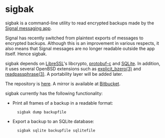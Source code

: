 sigbak
======

sigbak is a command-line utility to read encrypted backups made by the [Signal
messaging app][1].

Signal has recently switched from plaintext exports of messages to encrypted
backups. Although this is an improvement in various respects, it also means
that Signal messages are no longer readable outside the app itself. Hence
sigbak.

sigbak depends on [LibreSSL][2]'s libcrypto, [protobuf-c][3] and [SQLite][4].
In addition, it uses several OpenBSD extensions such as [explicit\_bzero(3)][5]
and [readpassphrase(3)][6]. A portability layer will be added later.

The repository is [here][7]. A mirror is available at [Bitbucket][8].

sigbak currently has the following functionality:

* Print all frames of a backup in a readable format:

    	sigbak dump backupfile

* Export a backup to an SQLite database:

    	sigbak sqlite backupfile sqlitefile

[1]: https://www.signal.org/
[2]: https://www.libressl.org/
[3]: https://github.com/protobuf-c/protobuf-c
[4]: https://www.sqlite.org/
[5]: https://man.openbsd.org/explicit_bzero
[6]: https://man.openbsd.org/readpassphrase
[7]: https://www.kariliq.nl/hg/sigbak
[8]: https://bitbucket.org/tbvdm/sigbak
